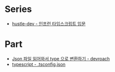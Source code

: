 # Series
- [hustle-dev - 인프런 타입스크립트 입문](https://velog.io/@hustle-dev/Typescript-%EC%86%8C%EA%B0%9C%EC%99%80-%EB%B0%B0%EA%B2%BD)

# Part
- [Json 파일 읽어와서 type 으로 변환하기 - devroach](https://devroach.tistory.com/68)
- [typescript - .tsconfig.json](https://serpiko.tistory.com/866)
